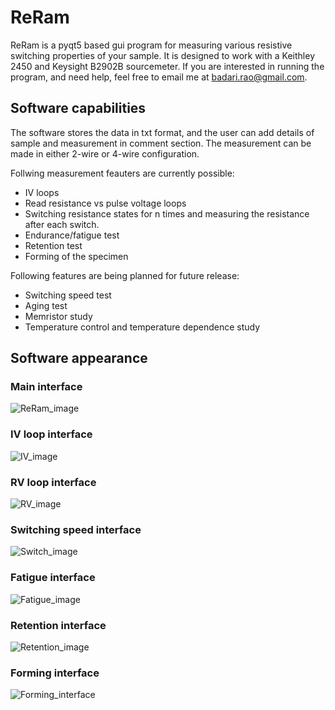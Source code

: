 # ReRam
ReRam is a pyqt5 based gui program for measuring various resistive switching properties of your sample. It is designed to work with a Keithley 2450 and Keysight B2902B sourcemeter. If you are interested in running the program, and need help, feel free to email me at badari.rao@gmail.com.

## Software capabilities
The software stores the data in txt format, and the user can add details of sample and measurement in comment section.
The measurement can be made in either 2-wire or 4-wire configuration.

Follwing measurement feauters are currently possible:
- IV loops
- Read resistance vs pulse voltage loops
- Switching resistance states for n times and measuring the resistance after each switch.
- Endurance/fatigue test
- Retention test
- Forming of the specimen

Following features are being planned for future release:
- Switching speed test
- Aging test
- Memristor study
- Temperature control and temperature dependence study

## Software appearance
### Main interface
![ReRam_image](https://user-images.githubusercontent.com/47620203/234466954-3328eead-fdb0-4686-a92c-ef80a8d8c2c4.jpg)

### IV loop interface
![IV_image](https://user-images.githubusercontent.com/47620203/234467019-e0268691-c756-45fe-9aee-d8c3045d3088.jpg)

### RV loop interface
![RV_image](https://user-images.githubusercontent.com/47620203/234467109-a98ac48f-e74d-489e-b006-ab876d3686c0.jpg)

### Switching speed interface
![Switch_image](https://user-images.githubusercontent.com/47620203/234467264-bf4dd283-d4e7-4d89-bd73-f7f405e80979.jpg)

### Fatigue interface
![Fatigue_image](https://user-images.githubusercontent.com/47620203/234467371-6f77d73f-5505-4b37-a276-91dc789d3f99.jpg)

### Retention interface
![Retention_image](https://user-images.githubusercontent.com/47620203/234467477-eea14755-c582-4b1f-8a89-b1b9c4e9bd27.jpg)

### Forming interface
![Forming_interface](https://user-images.githubusercontent.com/47620203/234467581-d83fdfbc-8593-456d-b721-0819ad5b35e7.jpg)